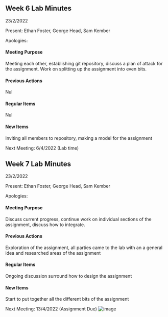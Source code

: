 ## Week 6 Lab Minutes
23/2/2022


Present: Ethan Foster, George Head, Sam Kember

Apologies: 

#### Meeting Purpose
Meeting each other, establishing git repository, discuss a plan of attack for the assignment. Work on splitting up the assignment into even bits.  

#### Previous Actions
Nul

#### Regular Items
Nul

#### New Items
Inviting all members to repository, making a model for the assignment 

Next Meeting: 6/4/2022 (Lab time)




## Week 7 Lab Minutes
23/2/2022


Present: Ethan Foster, George Head, Sam Kember

Apologies: 

#### Meeting Purpose
Discuss current progress, continue work on individual sections of the assignment, discuss how to integrate.  

#### Previous Actions
Exploration of the assignment, all parties came to the lab with an a general idea and researched areas of the assignment

#### Regular Items
Ongoing discussion surround how to design the assignment 

#### New Items
Start to put together all the different bits of the assignment 

Next Meeting: 13/4/2022 (Assignment Due)
![image](https://user-images.githubusercontent.com/102562097/163091339-19d8e3c5-f963-4c0c-8308-670972f023a2.png)
